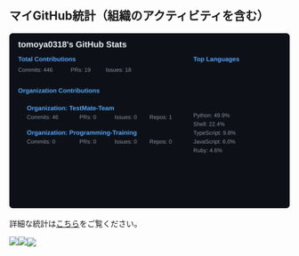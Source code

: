 ## マイGitHub統計（組織のアクティビティを含む）

![GitHub Stats](./github-stats.svg)

詳細な統計は[こちら](./github-stats.md)をご覧ください。

<a href="https://github.com/tomoya0318">
  <img align="left" height="170px" src="https://tomoya-readme.vercel.app/api/?username=tomoya0318&count_private=true&show_icons=true&theme=github_dark&exclude_repo=tomoya-readme&include_all_commits=true&include_orgs=true" />
</a>
<a href="https://github.com/tomoya0318">
  <img align="left" height="170px" src="https://tomoya-readme.vercel.app/api/top-langs/?username=tomoya0318&layout=compact&theme=github_dark&exclude_repo=tomoya-readme&include_all_commits=true&include_orgs=true" />
</a>
<a href="https://github.com/tomoya0318">
  <img align="center" src="https://github-profile-summary-cards.vercel.app/api/cards/profile-details?username=tomoya0318&theme=github_dark" />
</a>
<!--
**tomoya0318/tomoya0318** is a ✨ _special_ ✨ repository because its `README.md` (this file) appears on your GitHub profile.

Here are some ideas to get you started:

- 🔭 I’m currently working on ...
- 🌱 I’m currently learning ...
- 👯 I’m looking to collaborate on ...
- 🤔 I’m looking for help with ...
- 💬 Ask me about ...
- 📫 How to reach me: ...
- 😄 Pronouns: ...
- ⚡ Fun fact: ...
-->
